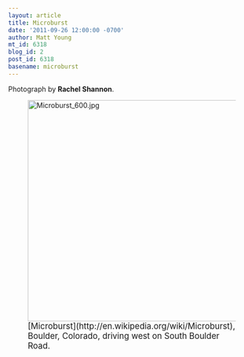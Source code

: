 ```yaml
---
layout: article
title: Microburst
date: '2011-09-26 12:00:00 -0700'
author: Matt Young
mt_id: 6318
blog_id: 2
post_id: 6318
basename: microburst
---
```

Photograph by **Rachel Shannon**.

<figure>
<img src="http://pandasthumb.org/Microburst_600.jpg" alt="Microburst_600.jpg" width="600" height="450" />
<figcaption markdown="span">
<big>[Microburst](http://en.wikipedia.org/wiki/Microburst), Boulder, Colorado, driving west on South Boulder Road.</big>

</figcaption>
</figure>
